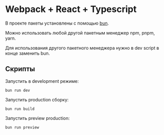 # Webpack + React + Typescript

В проекте пакеты установлены с помощью [bun](https://bun.sh/). 

Можно использовать любой другой пакетным менеджер npm, pnpm, yarn. 

Для использования другого пакетного менеджера нужно в dev script в конце заменить bun.

## Скрипты

Запустить в development режиме:
```
bun run dev
```

Запустить production сборку:
```
bun run build
```

Запустить preview production:
```
bun run preview
```
